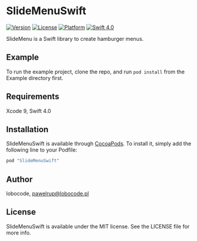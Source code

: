 # SlideMenuSwift

[![Version](https://img.shields.io/cocoapods/v/SlideMenuSwift.svg?style=flat)](http://cocoapods.org/pods/SlideMenuSwift)
[![License](https://img.shields.io/cocoapods/l/SlideMenuSwift.svg?style=flat)](http://cocoapods.org/pods/SlideMenuSwift)
[![Platform](https://img.shields.io/cocoapods/p/SlideMenuSwift.svg?style=flat)](http://cocoapods.org/pods/SlideMenuSwift)
[![Swift 4.0](https://img.shields.io/badge/Swift-4.0-orange.svg?style=flat)](https://swift.org/)

SlideMenu is a Swift library to create hamburger menus.

## Example

To run the example project, clone the repo, and run `pod install` from the Example directory first.

## Requirements

Xcode 9, Swift 4.0

## Installation

SlideMenuSwift is available through [CocoaPods](http://cocoapods.org). To install
it, simply add the following line to your Podfile:

```ruby
pod "SlideMenuSwift"
```

## Author

lobocode, pawelrup@lobocode.pl

## License

SlideMenuSwift is available under the MIT license. See the LICENSE file for more info.
